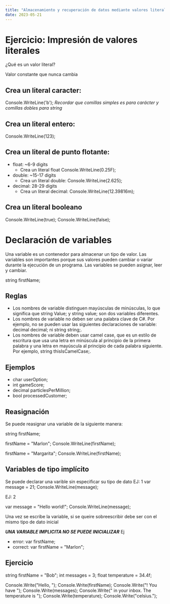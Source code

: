 ```yaml
---
title: "Almacenamiento y recuperación de datos mediante valores literales y de variable en C#"
date: 2023-05-21
---
```


# Ejercicio: Impresión de valores literales

¿Qué es un valor literal?

Valor constante que nunca cambia

## Crea un literal caracter: 
Console.WriteLine('b'); *Recordar que comillas simples es para carácter y comillas dobles para string*

## Crea un literal entero: 
Console.WriteLine(123);

## Crea un literal de punto flotante: 

- float:         ~6-9 digits
    - Crea un literal float Console.WriteLine(0.25F);
- double:        ~15-17 digits
    - Crea un literal double: Console.WriteLine(2.625);
- decimal:        28-29 digits
    - Crea un literal decimal: Console.WriteLine(12.39816m);

## Crea un literal booleano

Console.WriteLine(true);
Console.WriteLine(false);

# Declaración de variables

Una variable es un contenedor para almacenar un tipo de valor. Las variables son importantes porque sus valores pueden cambiar o variar durante la ejecución de un programa. Las variables se pueden asignar, leer y cambiar.

string firstName;

## Reglas

- Los nombres de variable distinguen mayúsculas de minúsculas, lo que significa que string Value; y string value; son dos variables diferentes.
- Los nombres de variable no deben ser una palabra clave de C#. Por ejemplo, no se pueden usar las siguientes declaraciones de variable: decimal decimal; ni string string;.
- Los nombres de variable deben usar camel case, que es un estilo de escritura que usa una letra en minúscula al principio de la primera palabra y una letra en mayúscula al principio de cada palabra siguiente. Por ejemplo, string thisIsCamelCase;.

## Ejemplos

- char userOption;
- int gameScore;
- decimal particlesPerMillion;
- bool processedCustomer;

## Reasignación

Se puede reasignar una variable de la siguiente manera:

string firstName;

firstName = "Marlon";
Console.WriteLine(firstName);

firstName = "Margarita";
Console.WriteLine(firstName);

## Variables de tipo implícito

Se puede declarar una varible sin especificar su tipo de dato
EJ: 1
var message = 21;
Console.WriteLine(message);

EJ: 2

var message = "Hello world!";
Console.WriteLine(message);

Una vez se escribe la variable, si se queire sobreescribir debe ser con el mismo tipo de dato inicial

***UNA VARIABLE IMPLICITA NO SE PUEDE INICIALIZAR*** 
Ej
- error: var firstName;
- correct: var firstName = "Marlon";

## Ejercicio
string firstName = "Bob";
int messages = 3;
float temperature = 34.4f;

Console.Write("Hello, ");
Console.Write(firstName);
Console.Write("! You have ");
Console.Write(messages);
Console.Write(" in your inbox. The temperature is ");
Console.Write(temperature);
Console.Write("celsius.");
